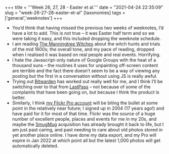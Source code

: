 +++
title = '''Week 26, 27, 28 - Easter et al.'''
date = "2021-04-24 22:35:09"
slug = "week-26-27-28-easter-et-al"
[taxonomies]
tags = ['general','weeknotes']
+++

  * You’d think that having missed the previous two weeks of weeknotes, I’d have a lot to add. This is not true &#8211; it was Easter half term and so we were taking it easy, and this included dropping the weeknote schedule. 
  * I am reading [The Manningtree Witches][1] about the witch hunts and trials of the mid 1600s; the overall tone, and my pace of reading, dropped when I realised it was based on real people and real events. Horrifying. 
  * I hate the Javascript-only nature of Google Groups with the heat of a thousand suns &#8211; the routines it uses for unpainting off-screen content are terrible and the fact there doesn’t seem to be a way of viewing any posting but the first in a conversation without using JS is really awful.
  * Trying out [Bitwarden][2] has worked out really well for me, and I think I’ll be switching over to that from [LastPass][3] &#8211; not because of some of the complaints that have been going on, but because I think the product is better.
  * Similarly, I think [my Flickr Pro account][4] will be biting the bullet at some point in the relatively near future; I signed up in 2004 (17 years ago!) and have paid for it for most of that time. Flickr was the source of a huge number of excellent people, places and events for me in my 20s, and maybe the [SmugMug][5] acquisition has already brought it back to life, but I am just past caring, and past needing to care about old photos stored in yet another place online. I have done my data export, and my Pro will expire in Jan 2022 at which point all but the latest 1,000 photos will get automatically deleted.

 [1]: https://www.hive.co.uk/Product/A-K-Blakemore/The-Manningtree-Witches/25442286
 [2]: https://bitwarden.com/
 [3]: https://www.lastpass.com/
 [4]: https://www.flickr.com/photos/pip/
 [5]: https://www.smugmug.com/\n